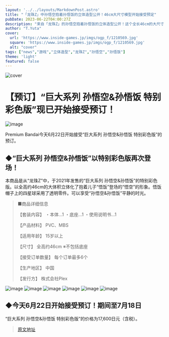 ```yaml
---
layout: '../../layouts/MarkdownPost.astro'
title: "「龙珠Z」中孙悟空抱着孙悟饭的立体造型公开！46cm大尺寸模型开始接受预定"
pubDate: 2023-06-22T04:00:27Z
description: "来自「龙珠Z」的孙悟空抱着孙悟饭的立体造型公开！这个全长46cm的大尺寸模型已经开始接受预定。"
author: "T.Yuta"
cover:
  url: 'https://www.inside-games.jp/imgs/ogp_f/1210569.jpg'
  square: 'https://www.inside-games.jp/imgs/ogp_f/1210569.jpg'
  alt: "cover"
tags: ["news","游戏","立体造型","龙珠Z","孙悟空","孙悟饭"]
theme: 'light'
featured: false
---
```

![cover](https://www.inside-games.jp/imgs/ogp_f/1210569.jpg)

# 【预订】“巨大系列 孙悟空&孙悟饭 特别彩色版”现已开始接受预订！

![image](https://www.inside-games.jp/imgs/zoom/1210574.jpg)

Premium Bandai今天6月22日开始接受“巨大系列 孙悟空&孙悟饭 特别彩色版”的预订。

## ◆“巨大系列 孙悟空&孙悟饭”以特别彩色版再次登场！

本商品是从“龙珠Z”中，于2021年发售的“巨大系列 孙悟空&孙悟饭”的特别彩色版。以全高约46cm的大体积立体化了抱着儿子“悟饭”登场的“悟空”的形象。悟饭帽子上的四星球采用了透明零件。可以享受“孙悟空&孙悟饭”平静的时光。

> ■商品详细信息
>
> 【套装内容】
> ・本体…1
> ・底座…1
> ・使用说明书…1
>
> 【产品材料】
> PVC、MBS
>
> 【适用年龄】
> 15岁以上
>
> 【尺寸】
> 全高约46cm ※不包括底座
>
> 【接受订单数量】
> 每个订单最多6个
>
> 【生产地区】
> 中国
>
> 【发行方】
> 株式会社Plex

![image](https://www.inside-games.jp/imgs/zoom/1210575.jpg)
![image](https://www.inside-games.jp/imgs/zoom/1210576.jpg)
![image](https://www.inside-games.jp/imgs/zoom/1210577.jpg)
![image](https://www.inside-games.jp/imgs/zoom/1210578.jpg)
![image](https://www.inside-games.jp/imgs/zoom/1210579.jpg)
![image](https://www.inside-games.jp/imgs/zoom/1210572.jpg)

## ◆今天6月22日开始接受预订！期间至7月18日

“巨大系列 孙悟空&孙悟饭 特别彩色版”的价格为17,600日元（含税）。

>[原文地址](https://www.inside-games.jp/article/2023/06/22/146742.html)  
